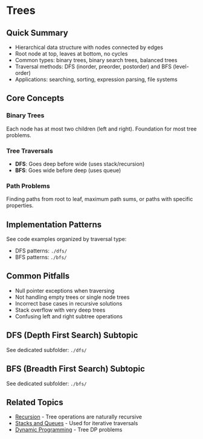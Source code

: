 # Trees

## Quick Summary
- Hierarchical data structure with nodes connected by edges
- Root node at top, leaves at bottom, no cycles
- Common types: binary trees, binary search trees, balanced trees
- Traversal methods: DFS (inorder, preorder, postorder) and BFS (level-order)
- Applications: searching, sorting, expression parsing, file systems

## Core Concepts

### Binary Trees
Each node has at most two children (left and right). Foundation for most tree problems.

### Tree Traversals
- **DFS**: Goes deep before wide (uses stack/recursion)
- **BFS**: Goes wide before deep (uses queue)

### Path Problems
Finding paths from root to leaf, maximum path sums, or paths with specific properties.

## Implementation Patterns
See code examples organized by traversal type:
- DFS patterns: `./dfs/`
- BFS patterns: `./bfs/`

## Common Pitfalls
- Null pointer exceptions when traversing
- Not handling empty trees or single node trees
- Incorrect base cases in recursive solutions
- Stack overflow with very deep trees
- Confusing left and right subtree operations

## DFS (Depth First Search) Subtopic
See dedicated subfolder: `./dfs/`

## BFS (Breadth First Search) Subtopic  
See dedicated subfolder: `./bfs/`

## Related Topics
- [Recursion](../recursion/README.md) - Tree operations are naturally recursive
- [Stacks and Queues](../stacks/README.md) - Used for iterative traversals
- [Dynamic Programming](../dynamic-programming/README.md) - Tree DP problems